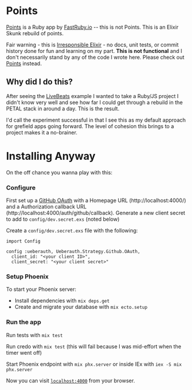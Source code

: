 # Points

[Points](https://github.com/fastruby/points) is a Ruby app by [FastRuby.io](https://www.fastruby.io/) -- this is not Points.  This is an Elixir Skunk rebuild of points.

Fair warning - this is [Irresponsible Elixir](https://youtu.be/caYY6vdXEeo?list=PLE7tQUdRKcyb03P3xsIBPGoPycg03fEJ1&t=286) - no docs, unit tests, or commit history done for fun and learning on my part. **This is not functional** and I don't necessarily stand by any of the code I wrote here. Please check out [Points](https://github.com/fastruby/points) instead.

## Why did I do this? 

After seeing the [LiveBeats](https://github.com/fly-apps/live_beats) example I wanted to take a Ruby/JS project I didn't know very well and see how far I could get through a rebuild in the PETAL stack in around a day. This is the result.

I'd call the experiment successful in that I see this as my default approach for grefield apps going forward. The level of cohesion this brings to a project makes it a no-brainer.

# Installing Anyway

On the off chance you wanna play with this:

### Configure

First set up a [GitHub OAuth](https://github.com/settings/applications/new) with a Homepage URL (http://localhost:4000/) and a Authorization callback URL (http://localhost:4000/auth/github/callback). Generate a new client secret to add to `config/dev.secret.exs` (noted below)

Create a `config/dev.secret.exs` file with the following:

```
import Config

config :ueberauth, Ueberauth.Strategy.Github.OAuth,
  client_id: "<your client ID>",
  client_secret: "<your client secret>"
```

### Setup Phoenix

To start your Phoenix server:

  * Install dependencies with `mix deps.get`
  * Create and migrate your database with `mix ecto.setup`

### Run the app

Run tests with `mix test`

Run credo with `mix test` (this will fail because I was mid-effort when the timer went off)

Start Phoenix endpoint with `mix phx.server` or inside IEx with `iex -S mix phx.server`

Now you can visit [`localhost:4000`](http://localhost:4000) from your browser.

